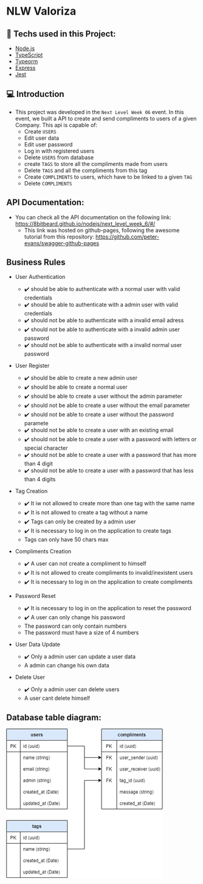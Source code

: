 # NLW Valoriza
## 🚀 Techs used in this Project:

- [Node.js](https://nodejs.org/en/)
- [TypeScript](https://www.typescriptlang.org/)
- [Typeorm](https://typeorm.io/#/)
- [Express](https://expressjs.com/)
- [Jest](https://jestjs.io/)

## 💻 Introduction

- This project was developed in the `Next Level Week 06` event. In this event, we built a API to create and send compliments to users of a given Company. This api is capable of:
  - Create `USERS`
  - Edit user data
  - Edit user password
  - Log in with registered users
  - Delete `USERS` from database
  - create `TAGS` to store all the compliments made from users
  - Delete `TAGS` and all the compliments from this tag
  - Create `COMPLIMENTS` to users, which have to be linked to a given `TAG`
  - Delete `COMPLIMENTS`


## API Documentation:

- You can check all the API documentation on the following link: https://8bitbeard.github.io/nodejs/next_level_week_6/#/
  - This link was hosted on github-pages, following the awesome tutorial from this repository: https://github.com/peter-evans/swagger-github-pages

## Business Rules

- User Authentication
  - :heavy_check_mark: should be able to authenticate with a normal user with valid credentials
  - :heavy_check_mark: should be able to authenticate with a admin user with valid credentials
  - :heavy_check_mark: should not be able to authenticate with a invalid email adress
  - :heavy_check_mark: should not be able to authenticate with a invalid admin user password
  - :heavy_check_mark: should not be able to authenticate with a invalid normal user password

- User Register
  - :heavy_check_mark: should be able to create a new admin user
  - :heavy_check_mark: should be able to create a normal user
  - :heavy_check_mark: should be able to create a user without the admin parameter
  - :heavy_check_mark: should not be able to create a user without the email parameter
  - :heavy_check_mark: should not be able to create a user without the password paramete
  - :heavy_check_mark: should not be able to create a user with an existing email
  - :heavy_check_mark: should not be able to create a user with a password with letters or special character
  - :heavy_check_mark: should not be able to create a user with a password that has more than 4 digit
  - :heavy_check_mark: should not be able to create a user with a password that has less than 4 digits

- Tag Creation
  - :heavy_check_mark: It iw not allowed to create more than one tag with the same name
  - :heavy_check_mark: It is not allowed to create a tag without a name
  - :heavy_check_mark: Tags can only be created by a admin user
  - :heavy_check_mark: It is necessary to log in on the application to create tags
  - Tags can only have 50 chars max

- Compliments Creation
  - :heavy_check_mark: A user can not create a compliment to himself
  - :heavy_check_mark: It is not allowed to create compliments to invalid/inexistent users
  - :heavy_check_mark: It is necessary to log in on the application to create compliments

- Password Reset
  - :heavy_check_mark: It is necessary to log in on the application to reset the password
  - :heavy_check_mark: A user can only change his password
  - The password can only contain numbers
  - The password must have a size of 4 numbers

- User Data Update
  - :heavy_check_mark: Only a admin user can update a user data
  - A admin can change his own data

- Delete User
  - :heavy_check_mark: Only a admin user can delete users
  - A user cant delete himself

## Database table diagram:

![Database table diagram](./images/table_diagram.png)
